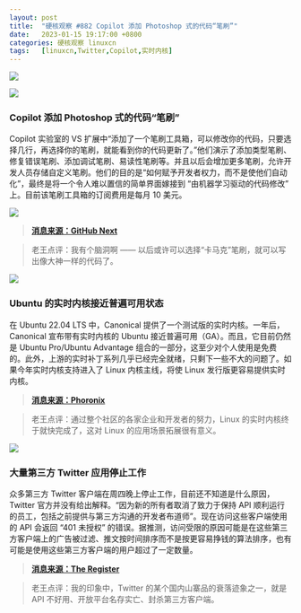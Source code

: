 ```yaml
---
layout: post
title:	"硬核观察 #882 Copilot 添加 Photoshop 式的代码“笔刷”"
date:	2023-01-15 19:17:00 +0800 
categories:	硬核观察 linuxcn 
tags:	[linuxcn,Twitter,Copilot,实时内核]
---
```



![](/Asserts/Images//attachment/album/202301/15/191655p2fg0mmx2mk5gfe5.jpg)


![](/Asserts/Images//attachment/album/202301/15/191708eppb1zxge4prfj8h.jpg)


### Copilot 添加 Photoshop 式的代码“笔刷”


Copilot 实验室的 VS 扩展中“添加了一个笔刷工具箱，可以修改你的代码，只要选择几行，再选择你的笔刷，就能看到你的代码更新了。”他们演示了添加类型笔刷、修复错误笔刷、添加调试笔刷、易读性笔刷等。并且以后会增加更多笔刷，允许开发人员存储自定义笔刷。他们的目的是“如何赋予开发者权力，而不是使他们自动化”，最终是将一个令人难以置信的简单界面嫁接到 “由机器学习驱动的代码修改” 上。目前该笔刷工具箱的订阅费用是每月 10 美元。


![](/Asserts/Images//attachment/album/202301/15/192126en0uau64a6t0u6xr.gif)



> 
> **[消息来源：GitHub Next](https://githubnext.com/projects/code-brushes)**
> 
> 
> 



> 
> 老王点评：我有个脑洞啊 —— 以后或许可以选择“卡马克”笔刷，就可以写出像大神一样的代码了。
> 
> 
> 


![](/Asserts/Images//attachment/album/202301/15/191718y43v908uv46zcc2z.jpg)


### Ubuntu 的实时内核接近普遍可用状态


在 Ubuntu 22.04 LTS 中，Canonical 提供了一个测试版的实时内核。一年后，Canonical 宣布带有实时内核的 Ubuntu 接近普遍可用（GA）。而且，它目前仍然是 Ubuntu Pro/Ubuntu Advantage 组合的一部分，这至少对个人使用是免费的。此外，上游的实时补丁系列几乎已经完全就绪，只剩下一些不大的问题了。如果今年实时内核支持进入了 Linux 内核主线，将使 Linux 发行版更容易提供实时内核。



> 
> **[消息来源：Phoronix](https://www.phoronix.com/news/Ubuntu-RT-Kernel-GA-Coming)**
> 
> 
> 



> 
> 老王点评：通过整个社区的各家企业和开发者的努力，Linux 的实时内核终于就快完成了，这对 Linux 的应用场景拓展很有意义。
> 
> 
> 


![](/Asserts/Images//attachment/album/202301/15/191731zu7atc037zctytfp.jpg)


### 大量第三方 Twitter 应用停止工作


众多第三方 Twitter 客户端在周四晚上停止工作，目前还不知道是什么原因，Twitter 官方并没有给出解释。“因为新的所有者取消了致力于保持 API 顺利运行的员工，包括之前提供与第三方沟通的开发者布道师”。现在访问这些客户端使用的 API 会返回 “401 未授权” 的错误。据推测，访问受限的原因可能是在这些第三方客户端上的广告被过滤、推文按时间排序而不是按更容易挣钱的算法排序，也有可能是使用这些第三方客户端的用户超过了一定数量。



> 
> **[消息来源：The Register](https://www.theregister.com/2023/01/14/third_party_twitter_clients_stop_working/)**
> 
> 
> 



> 
> 老王点评：我的印象中，Twitter 的某个国内山寨品的衰落迹象之一，就是 API 不好用、开放平台名存实亡、封杀第三方客户端。
> 
> 
>
